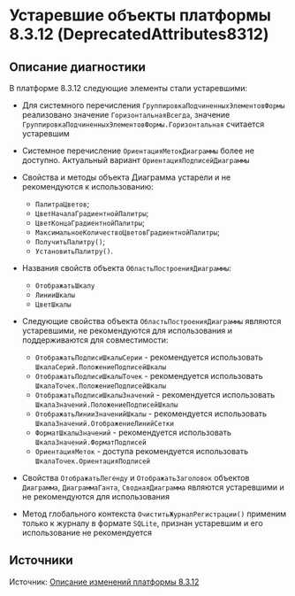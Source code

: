 # Устаревшие объекты платформы 8.3.12 (DeprecatedAttributes8312)

<!-- Блоки выше заполняются автоматически, не трогать -->
## Описание диагностики
<!-- Описание диагностики заполняется вручную. Необходимо понятным языком описать смысл и схему работу -->
В платформе 8.3.12 следующие элементы стали устаревшими:

* Для системного перечисления `ГруппировкаПодчиненныхЭлементовФормы` реализовано значение `ГоризонтальнаяВсегда`, значение `ГруппировкаПодчиненныхЭлементовФормы.Горизонтальная` считается устаревшим
* Системное перечисление `ОриентацияМетокДиаграммы` более не доступно. Актуальный вариант `ОриентацияПодписейДиаграммы`
* Свойства и методы объекта Диаграмма устарели и не рекомендуются к использованию:
   * `ПалитраЦветов`;
   * `ЦветНачалаГрадиентнойПалитры`;
   * `ЦветКонцаГрадиентнойПалитры`; 
   * `МаксимальноеКоличествоЦветовГрадиентнойПалитры`; 
   * `ПолучитьПалитру()`;
   * `УстановитьПалитру()`.
  
* Названия свойств объекта `ОбластьПостроенияДиаграммы`:
   * `ОтображатьШкалу`
   * `ЛинииШкалы`
   * `ЦветШкалы`
  
* Следующие свойства объекта `ОбластьПостроенияДиаграммы` являются устаревшими, не рекомендуются для использования и поддерживаются для совместимости:  
   * `ОтображатьПодписиШкалыСерии` - рекомендуется использовать `ШкалаСерий.ПоложениеПодписейШкалы`
   * `ОтображатьПодписиШкалыТочек` - рекомендуется использовать `ШкалаТочек.ПоложениеПодписейШкалы`
   * `ОтображатьПодписиШкалыЗначений` - рекомендуется использовать `ШкалаЗначений.ПоложениеПодписейШкалы`
   * `ОтображатьЛинииЗначенийШкалы` - рекомендуется использовать `ШкалаЗначений.ОтображениеЛинийСетки`
   * `ФорматШкалыЗначений` - рекомендуется использовать `ШкалаЗначений.ФорматПодписей`
   * `ОриентацияМеток` - доступа рекомендуется использовать `ШкалаТочек.ОриентацияПодписей`
  
* Свойства `ОтображатьЛегенду` и `ОтображатьЗаголовок` объектов `Диаграмма`, `ДиаграммаГанта`, `СводнаяДиаграмма` являются устаревшими и не рекомендуются для использования
* Метод глобального контекста `ОчиститьЖурналРегистрации()` применим только к журналу в формате `SQLite`, признан устаревшим и его использование не рекомендуется
  
## Источники
<!-- Необходимо указывать ссылки на все источники, из которых почерпнута информация для создания диагностики -->

Источник: [Описание изменений платформы 8.3.12](https://dl04.1c.ru/content/Platform/8_3_12_1714/1cv8upd_8_3_12_1714.htm)

